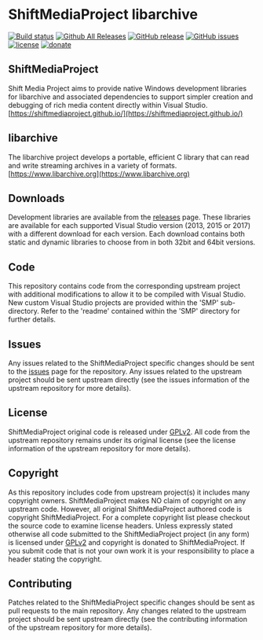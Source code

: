 ShiftMediaProject libarchive
=============
[![Build status](https://ci.appveyor.com/api/projects/status/xbggnhgakyy50g6h?svg=true)](https://ci.appveyor.com/project/Sibras/libarchive)
[![Github All Releases](https://img.shields.io/github/downloads/ShiftMediaProject/libarchive/total.svg)](https://github.com/ShiftMediaProject/libarchive/releases)
[![GitHub release](https://img.shields.io/github/release/ShiftMediaProject/libarchive.svg)](https://github.com/ShiftMediaProject/libarchive/releases/latest)
[![GitHub issues](https://img.shields.io/github/issues/ShiftMediaProject/libarchive.svg)](https://github.com/ShiftMediaProject/libarchive/issues)
[![license](https://img.shields.io/github/license/ShiftMediaProject/libarchive.svg)](https://github.com/ShiftMediaProject/libarchive)
[![donate](https://img.shields.io/badge/donate-link-brightgreen.svg)](https://shiftmediaproject.github.io/8-donate/)
## ShiftMediaProject

Shift Media Project aims to provide native Windows development libraries for libarchive and associated dependencies to support simpler creation and debugging of rich media content directly within Visual Studio. [https://shiftmediaproject.github.io/](https://shiftmediaproject.github.io/)

## libarchive

The libarchive project develops a portable, efficient C library that can read and write streaming archives in a variety of formats. [https://www.libarchive.org](https://www.libarchive.org)

## Downloads

Development libraries are available from the [releases](https://github.com/ShiftMediaProject/libarchive/releases) page. These libraries are available for each supported Visual Studio version (2013, 2015 or 2017) with a different download for each version. Each download contains both static and dynamic libraries to choose from in both 32bit and 64bit versions.

## Code

This repository contains code from the corresponding upstream project with additional modifications to allow it to be compiled with Visual Studio. New custom Visual Studio projects are provided within the 'SMP' sub-directory. Refer to the 'readme' contained within the 'SMP' directory for further details.

## Issues

Any issues related to the ShiftMediaProject specific changes should be sent to the [issues](https://github.com/ShiftMediaProject/libarchive/issues) page for the repository. Any issues related to the upstream project should be sent upstream directly (see the issues information of the upstream repository for more details).

## License

ShiftMediaProject original code is released under [GPLv2](https://www.gnu.org/licenses/gpl-2.0.html). All code from the upstream repository remains under its original license (see the license information of the upstream repository for more details).

## Copyright

As this repository includes code from upstream project(s) it includes many copyright owners. ShiftMediaProject makes NO claim of copyright on any upstream code. However, all original ShiftMediaProject authored code is copyright ShiftMediaProject. For a complete copyright list please checkout the source code to examine license headers. Unless expressly stated otherwise all code submitted to the ShiftMediaProject project (in any form) is licensed under [GPLv2](https://www.gnu.org/licenses/gpl-2.0.html) and copyright is donated to ShiftMediaProject. If you submit code that is not your own work it is your responsibility to place a header stating the copyright.

## Contributing

Patches related to the ShiftMediaProject specific changes should be sent as pull requests to the main repository. Any changes related to the upstream project should be sent upstream directly (see the contributing information of the upstream repository for more details).